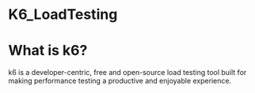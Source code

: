 # K6_LoadTesting

# What is k6?
k6 is a developer-centric, free and open-source load testing tool built for making performance testing a productive and enjoyable experience.

